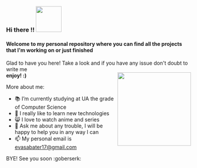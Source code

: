 ### Hi there !! <img src="https://media.giphy.com/media/IcJ6n6VJNjRNS/giphy.gif" width="70" height="70" />  
#### Welcome to my personal repository where you can find all the projects that I'm working on or just finished

Glad to have you here! Take a look and if you have any issue don't doubt to write me  
**enjoy! :)** <img align="right" src="https://media.giphy.com/media/lJNoBCvQYp7nq/giphy.gif" width="200" height="200" />

More about me:  
- 📚 I’m currently studying at UA the grade of Computer Science
- 🐣 I really like to learn new technologies
- 😸 I love to watch anime and series 
- 💬 Ask me about any trouble, I will be happy to help you in any way I can
- 📫 My personal email is evasabater17@gmail.com  

BYE! See you soon :goberserk:  


<!--
**evirusky/evirusky** is a ✨ _special_ ✨ repository because its `README.md` (this file) appears on your GitHub profile.

Here are some ideas to get you started:

- 🔭 I’m currently working on ...
- 🌱 I’m currently learning ...
- 👯 I’m looking to collaborate on ...
- 🤔 I’m looking for help with ...
- 💬 Ask me about ...
- 📫 How to reach me: ...
- 😄 Pronouns: ...
- ⚡ Fun fact: ...
-->


